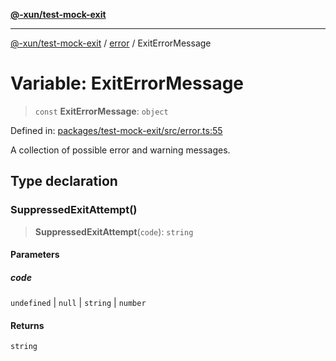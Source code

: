 [**@-xun/test-mock-exit**](../../README.md)

***

[@-xun/test-mock-exit](../../README.md) / [error](../README.md) / ExitErrorMessage

# Variable: ExitErrorMessage

> `const` **ExitErrorMessage**: `object`

Defined in: [packages/test-mock-exit/src/error.ts:55](https://github.com/Xunnamius/test-utils/blob/9ecd09d9abb7177a82afba3780334e50ea55da79/packages/test-mock-exit/src/error.ts#L55)

A collection of possible error and warning messages.

## Type declaration

### SuppressedExitAttempt()

> **SuppressedExitAttempt**(`code`): `string`

#### Parameters

##### code

`undefined` | `null` | `string` | `number`

#### Returns

`string`
